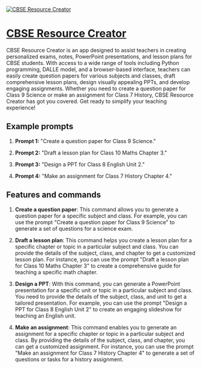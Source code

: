 [![CBSE Resource Creator](https://files.oaiusercontent.com/file-2ZkMWguCj8Ptz02Soz4a9NHd?se=2123-10-18T06%3A57%3A32Z&sp=r&sv=2021-08-06&sr=b&rscc=max-age%3D31536000%2C%20immutable&rscd=attachment%3B%20filename%3Dcbse-central-board-of-secondary-education-colored7663.jpg&sig=O10Qr0HeifdczOL%2BKVwdQfQmeMVH1sR9mz8LXO4yrtc%3D)](https://chat.openai.com/g/g-C8uYFl8pb-cbse-resource-creator)

# [CBSE Resource Creator](https://chat.openai.com/g/g-C8uYFl8pb-cbse-resource-creator)

CBSE Resource Creator is an app designed to assist teachers in creating personalized exams, notes, PowerPoint presentations, and lesson plans for CBSE students. With access to a wide range of tools including Python programming, DALLE model, and a browser-based interface, teachers can easily create question papers for various subjects and classes, draft comprehensive lesson plans, design visually appealing PPTs, and develop engaging assignments. Whether you need to create a question paper for Class 9 Science or make an assignment for Class 7 History, CBSE Resource Creator has got you covered. Get ready to simplify your teaching experience!

## Example prompts

1. **Prompt 1:** "Create a question paper for Class 9 Science."

2. **Prompt 2:** "Draft a lesson plan for Class 10 Maths Chapter 3."

3. **Prompt 3:** "Design a PPT for Class 8 English Unit 2."

4. **Prompt 4:** "Make an assignment for Class 7 History Chapter 4."


## Features and commands

1. **Create a question paper**: This command allows you to generate a question paper for a specific subject and class. For example, you can use the prompt "Create a question paper for Class 9 Science" to generate a set of questions for a science exam.

2. **Draft a lesson plan**: This command helps you create a lesson plan for a specific chapter or topic in a particular subject and class. You can provide the details of the subject, class, and chapter to get a customized lesson plan. For instance, you can use the prompt "Draft a lesson plan for Class 10 Maths Chapter 3" to create a comprehensive guide for teaching a specific math chapter.

3. **Design a PPT**: With this command, you can generate a PowerPoint presentation for a specific unit or topic in a particular subject and class. You need to provide the details of the subject, class, and unit to get a tailored presentation. For example, you can use the prompt "Design a PPT for Class 8 English Unit 2" to create an engaging slideshow for teaching an English unit.

4. **Make an assignment**: This command enables you to generate an assignment for a specific chapter or topic in a particular subject and class. By providing the details of the subject, class, and chapter, you can get a customized assignment. For instance, you can use the prompt "Make an assignment for Class 7 History Chapter 4" to generate a set of questions or tasks for a history assignment.